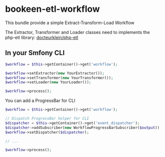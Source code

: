 bookeen-etl-workflow
================

This bundle provide a simple Extract-Transform-Load Workflow

The Extractor, Transformer and Loader classes need to implements the php-etl library: [docteurklein/php-etl](https://github.com/docteurklein/php-etl)

In your Smfony CLI
------------------
```php
$workflow = $this->getContainer()->get('workflow');

$workflow->setExtractor(new YourExtractor());
$workflow->setTransformer(new YourTransformer());
$workflow->setLoader(new YourLoader());

$workflow->process();
```

You can add a ProgressBar for CLI
```php
$workflow = $this->getContainer()->get('workflow');

// Dispatch ProgressBar helper for CLI
$dispatcher = $this->getContainer()->get('event_dispatcher');
$dispatcher->addSubscriber(new WorkflowProgressBarSubscriber($output));
$workflow->setDispatcher($dispatcher);

// ...

$workflow->process();
```